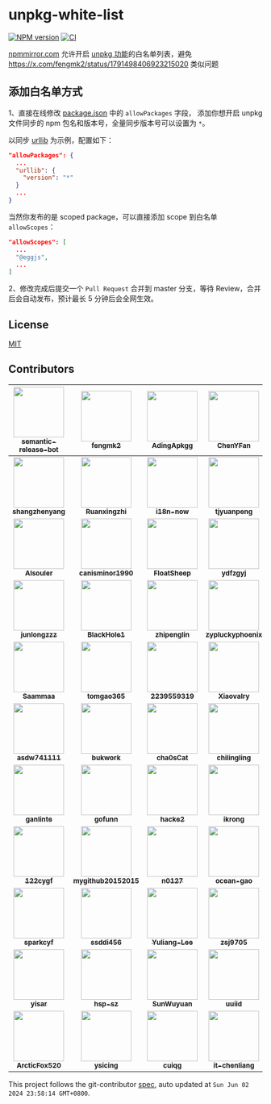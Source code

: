 # unpkg-white-list

[![NPM version](https://img.shields.io/npm/v/unpkg-white-list.svg?style=flat-square)](https://npmjs.org/package/unpkg-white-list)
[![CI](https://github.com/cnpm/unpkg-white-list/actions/workflows/nodejs.yml/badge.svg)](https://github.com/cnpm/unpkg-white-list/actions/workflows/nodejs.yml)

[npmmirror.com](https://npmmirror.com) 允许开启 [unpkg 功能](https://www.yuque.com/egg/cnpm/files)的白名单列表，避免 https://x.com/fengmk2/status/1791498406923215020 类似问题

## 添加白名单方式

1、直接在线修改 [package.json](https://github.com/cnpm/unpkg-white-list/edit/master/package.json) 中的 `allowPackages` 字段，
添加你想开启 unpkg 文件同步的 npm 包名和版本号，全量同步版本号可以设置为 `*`。

以同步 [urllib](https://npmmirror.com/package/urllib) 为示例，配置如下：

```json
"allowPackages": {
  ...
  "urllib": {
    "version": "*"
  }
  ...
}
```

当然你发布的是 scoped package，可以直接添加 scope 到白名单 `allowScopes`：

```json
"allowScopes": [
  ...
  "@eggjs",
  ...
]
```

2、修改完成后提交一个 `Pull Request` 合并到 master 分支，等待 Review，合并后会自动发布，预计最长 5 分钟后会全网生效。

## License

[MIT](LICENSE)

<!-- GITCONTRIBUTOR_START -->

## Contributors

|[<img src="https://avatars.githubusercontent.com/u/32174276?v=4" width="100px;"/><br/><sub><b>semantic-release-bot</b></sub>](https://github.com/semantic-release-bot)<br/>|[<img src="https://avatars.githubusercontent.com/u/156269?v=4" width="100px;"/><br/><sub><b>fengmk2</b></sub>](https://github.com/fengmk2)<br/>|[<img src="https://avatars.githubusercontent.com/u/119665355?v=4" width="100px;"/><br/><sub><b>AdingApkgg</b></sub>](https://github.com/AdingApkgg)<br/>|[<img src="https://avatars.githubusercontent.com/u/53730587?v=4" width="100px;"/><br/><sub><b>ChenYFan</b></sub>](https://github.com/ChenYFan)<br/>|[<img src="https://avatars.githubusercontent.com/u/49147660?v=4" width="100px;"/><br/><sub><b>CNFeffery</b></sub>](https://github.com/CNFeffery)<br/>|[<img src="https://avatars.githubusercontent.com/u/9065684?v=4" width="100px;"/><br/><sub><b>SharerMax</b></sub>](https://github.com/SharerMax)<br/>|
| :---: | :---: | :---: | :---: | :---: | :---: |
|[<img src="https://avatars.githubusercontent.com/u/20525492?v=4" width="100px;"/><br/><sub><b>shangzhenyang</b></sub>](https://github.com/shangzhenyang)<br/>|[<img src="https://avatars.githubusercontent.com/u/16996226?v=4" width="100px;"/><br/><sub><b>Ruanxingzhi</b></sub>](https://github.com/Ruanxingzhi)<br/>|[<img src="https://avatars.githubusercontent.com/u/145643935?v=4" width="100px;"/><br/><sub><b>i18n-now</b></sub>](https://github.com/i18n-now)<br/>|[<img src="https://avatars.githubusercontent.com/u/7835220?v=4" width="100px;"/><br/><sub><b>tjyuanpeng</b></sub>](https://github.com/tjyuanpeng)<br/>|[<img src="https://avatars.githubusercontent.com/u/98782978?v=4" width="100px;"/><br/><sub><b>ao-x</b></sub>](https://github.com/ao-x)<br/>|[<img src="https://avatars.githubusercontent.com/u/54071368?v=4" width="100px;"/><br/><sub><b>pig0224</b></sub>](https://github.com/pig0224)<br/>|
|[<img src="https://avatars.githubusercontent.com/u/57941037?v=4" width="100px;"/><br/><sub><b>AIsouler</b></sub>](https://github.com/AIsouler)<br/>|[<img src="https://avatars.githubusercontent.com/u/17870709?v=4" width="100px;"/><br/><sub><b>canisminor1990</b></sub>](https://github.com/canisminor1990)<br/>|[<img src="https://avatars.githubusercontent.com/u/142888681?v=4" width="100px;"/><br/><sub><b>FloatSheep</b></sub>](https://github.com/FloatSheep)<br/>|[<img src="https://avatars.githubusercontent.com/u/1191515?v=4" width="100px;"/><br/><sub><b>ydfzgyj</b></sub>](https://github.com/ydfzgyj)<br/>|[<img src="https://avatars.githubusercontent.com/u/32838658?v=4" width="100px;"/><br/><sub><b>IronKinoko</b></sub>](https://github.com/IronKinoko)<br/>|[<img src="https://avatars.githubusercontent.com/u/50269993?v=4" width="100px;"/><br/><sub><b>jiakun-zhao</b></sub>](https://github.com/jiakun-zhao)<br/>|
|[<img src="https://avatars.githubusercontent.com/u/13492743?v=4" width="100px;"/><br/><sub><b>junlongzzz</b></sub>](https://github.com/junlongzzz)<br/>|[<img src="https://avatars.githubusercontent.com/u/8198408?v=4" width="100px;"/><br/><sub><b>BlackHole1</b></sub>](https://github.com/BlackHole1)<br/>|[<img src="https://avatars.githubusercontent.com/u/8214855?v=4" width="100px;"/><br/><sub><b>zhipenglin</b></sub>](https://github.com/zhipenglin)<br/>|[<img src="https://avatars.githubusercontent.com/u/98106970?v=4" width="100px;"/><br/><sub><b>zypluckyphoenix</b></sub>](https://github.com/zypluckyphoenix)<br/>|[<img src="https://avatars.githubusercontent.com/u/37367461?v=4" width="100px;"/><br/><sub><b>Meetacoo</b></sub>](https://github.com/Meetacoo)<br/>|[<img src="https://avatars.githubusercontent.com/u/22628584?v=4" width="100px;"/><br/><sub><b>Merrg1n</b></sub>](https://github.com/Merrg1n)<br/>|
|[<img src="https://avatars.githubusercontent.com/u/77185868?v=4" width="100px;"/><br/><sub><b>Saammaa</b></sub>](https://github.com/Saammaa)<br/>|[<img src="https://avatars.githubusercontent.com/u/13798931?v=4" width="100px;"/><br/><sub><b>tomgao365</b></sub>](https://github.com/tomgao365)<br/>|[<img src="https://avatars.githubusercontent.com/u/34960995?v=4" width="100px;"/><br/><sub><b>2239559319</b></sub>](https://github.com/2239559319)<br/>|[<img src="https://avatars.githubusercontent.com/u/138312775?v=4" width="100px;"/><br/><sub><b>Xiaovalry</b></sub>](https://github.com/Xiaovalry)<br/>|[<img src="https://avatars.githubusercontent.com/u/119661535?v=4" width="100px;"/><br/><sub><b>Zhizhi-2986</b></sub>](https://github.com/Zhizhi-2986)<br/>|[<img src="https://avatars.githubusercontent.com/u/34203474?v=4" width="100px;"/><br/><sub><b>aoguai</b></sub>](https://github.com/aoguai)<br/>|
|[<img src="https://avatars.githubusercontent.com/u/9837532?v=4" width="100px;"/><br/><sub><b>asdw741111</b></sub>](https://github.com/asdw741111)<br/>|[<img src="https://avatars.githubusercontent.com/u/170389105?v=4" width="100px;"/><br/><sub><b>bukwork</b></sub>](https://github.com/bukwork)<br/>|[<img src="https://avatars.githubusercontent.com/u/47235156?v=4" width="100px;"/><br/><sub><b>cha0sCat</b></sub>](https://github.com/cha0sCat)<br/>|[<img src="https://avatars.githubusercontent.com/u/26962197?v=4" width="100px;"/><br/><sub><b>chilingling</b></sub>](https://github.com/chilingling)<br/>|[<img src="https://avatars.githubusercontent.com/u/55350790?v=4" width="100px;"/><br/><sub><b>dashuaibi45678</b></sub>](https://github.com/dashuaibi45678)<br/>|[<img src="https://avatars.githubusercontent.com/u/22270677?v=4" width="100px;"/><br/><sub><b>fondoger</b></sub>](https://github.com/fondoger)<br/>|
|[<img src="https://avatars.githubusercontent.com/u/160194569?v=4" width="100px;"/><br/><sub><b>ganlinte</b></sub>](https://github.com/ganlinte)<br/>|[<img src="https://avatars.githubusercontent.com/u/122718097?v=4" width="100px;"/><br/><sub><b>gofunn</b></sub>](https://github.com/gofunn)<br/>|[<img src="https://avatars.githubusercontent.com/u/6399899?v=4" width="100px;"/><br/><sub><b>hacke2</b></sub>](https://github.com/hacke2)<br/>|[<img src="https://avatars.githubusercontent.com/u/15273034?v=4" width="100px;"/><br/><sub><b>ikrong</b></sub>](https://github.com/ikrong)<br/>|[<img src="https://avatars.githubusercontent.com/u/118548920?v=4" width="100px;"/><br/><sub><b>kskshaf</b></sub>](https://github.com/kskshaf)<br/>|[<img src="https://avatars.githubusercontent.com/u/54092711?v=4" width="100px;"/><br/><sub><b>lrhtony</b></sub>](https://github.com/lrhtony)<br/>|
|[<img src="https://avatars.githubusercontent.com/u/55302758?v=4" width="100px;"/><br/><sub><b>122cygf</b></sub>](https://github.com/122cygf)<br/>|[<img src="https://avatars.githubusercontent.com/u/14066276?v=4" width="100px;"/><br/><sub><b>mygithub20152015</b></sub>](https://github.com/mygithub20152015)<br/>|[<img src="https://avatars.githubusercontent.com/u/110751236?v=4" width="100px;"/><br/><sub><b>n0127</b></sub>](https://github.com/n0127)<br/>|[<img src="https://avatars.githubusercontent.com/u/73287541?v=4" width="100px;"/><br/><sub><b>ocean-gao</b></sub>](https://github.com/ocean-gao)<br/>|[<img src="https://avatars.githubusercontent.com/u/2926992?v=4" width="100px;"/><br/><sub><b>onlyid</b></sub>](https://github.com/onlyid)<br/>|[<img src="https://avatars.githubusercontent.com/u/9860456?v=4" width="100px;"/><br/><sub><b>poplanchong123</b></sub>](https://github.com/poplanchong123)<br/>|
|[<img src="https://avatars.githubusercontent.com/u/14960340?v=4" width="100px;"/><br/><sub><b>sparkcyf</b></sub>](https://github.com/sparkcyf)<br/>|[<img src="https://avatars.githubusercontent.com/u/997812?v=4" width="100px;"/><br/><sub><b>ssddi456</b></sub>](https://github.com/ssddi456)<br/>|[<img src="https://avatars.githubusercontent.com/u/6936358?v=4" width="100px;"/><br/><sub><b>Yuliang-Lee</b></sub>](https://github.com/Yuliang-Lee)<br/>|[<img src="https://avatars.githubusercontent.com/u/142392685?v=4" width="100px;"/><br/><sub><b>zsj9705</b></sub>](https://github.com/zsj9705)<br/>|[<img src="https://avatars.githubusercontent.com/u/38517192?v=4" width="100px;"/><br/><sub><b>lisonge</b></sub>](https://github.com/lisonge)<br/>|[<img src="https://avatars.githubusercontent.com/u/29626873?v=4" width="100px;"/><br/><sub><b>DaiQiangReal</b></sub>](https://github.com/DaiQiangReal)<br/>|
|[<img src="https://avatars.githubusercontent.com/u/12951461?v=4" width="100px;"/><br/><sub><b>yisar</b></sub>](https://github.com/yisar)<br/>|[<img src="https://avatars.githubusercontent.com/u/60083015?v=4" width="100px;"/><br/><sub><b>hsp-sz</b></sub>](https://github.com/hsp-sz)<br/>|[<img src="https://avatars.githubusercontent.com/u/88357633?v=4" width="100px;"/><br/><sub><b>SunWuyuan</b></sub>](https://github.com/SunWuyuan)<br/>|[<img src="https://avatars.githubusercontent.com/u/46096697?v=4" width="100px;"/><br/><sub><b>uuiid</b></sub>](https://github.com/uuiid)<br/>|[<img src="https://avatars.githubusercontent.com/u/103258286?v=4" width="100px;"/><br/><sub><b>MengNianxiaoyao</b></sub>](https://github.com/MengNianxiaoyao)<br/>|[<img src="https://avatars.githubusercontent.com/u/37258062?v=4" width="100px;"/><br/><sub><b>zf1234d</b></sub>](https://github.com/zf1234d)<br/>|
[<img src="https://avatars.githubusercontent.com/u/157936029?v=4" width="100px;"/><br/><sub><b>ArcticFox520</b></sub>](https://github.com/ArcticFox520)<br/>|[<img src="https://avatars.githubusercontent.com/u/8605565?v=4" width="100px;"/><br/><sub><b>ysicing</b></sub>](https://github.com/ysicing)<br/>|[<img src="https://avatars.githubusercontent.com/u/2096890?v=4" width="100px;"/><br/><sub><b>cuiqg</b></sub>](https://github.com/cuiqg)<br/>|[<img src="https://avatars.githubusercontent.com/u/34783722?v=4" width="100px;"/><br/><sub><b>it-chenliang</b></sub>](https://github.com/it-chenliang)<br/>|[<img src="https://avatars.githubusercontent.com/u/1777211?v=4" width="100px;"/><br/><sub><b>wenerme</b></sub>](https://github.com/wenerme)<br/>

This project follows the git-contributor [spec](https://github.com/xudafeng/git-contributor), auto updated at `Sun Jun 02 2024 23:58:14 GMT+0800`.

<!-- GITCONTRIBUTOR_END -->
